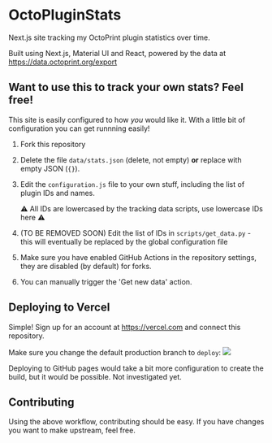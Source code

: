 # OctoPluginStats
Next.js site tracking my OctoPrint plugin statistics over time.

Built using Next.js, Material UI and React, powered by the data at https://data.octoprint.org/export

## Want to use this to track your own stats? Feel free!

This site is easily configured to how *you* would like it. With a little bit of configuration you can get runnning easily!

1. Fork this repository
2. Delete the file `data/stats.json` (delete, not empty) **or** replace with empty JSON (`{}`).
3. Edit the `configuration.js` file to your own stuff, including the list of plugin IDs and names.
   
   ⚠️ All IDs are lowercased by the tracking data scripts, use lowercase IDs here ⚠️
4. (TO BE REMOVED SOON) Edit the list of IDs in `scripts/get_data.py` - this will eventually be replaced by the global configuration file
5. Make sure you have enabled GitHub Actions in the repository settings, they are disabled (by default) for forks.
6. You can manually trigger the 'Get new data' action.

## Deploying to Vercel

Simple! Sign up for an account at https://vercel.com and connect this repository.

Make sure you change the default production branch to `deploy`:
![](https://user-images.githubusercontent.com/31997505/116289008-fb18d980-a789-11eb-98d3-1b74e58393e6.png)

Deploying to GitHub pages would take a bit more configuration to create the build, but it would be possible. Not investigated yet.

## Contributing

Using the above workflow, contributing should be easy. If you have changes you want to make upstream, feel free.

